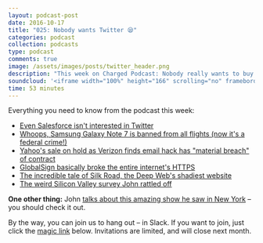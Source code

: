 ```yaml
---
layout: podcast-post
date: 2016-10-17
title: "025: Nobody wants Twitter 😪"
categories: podcast
collection: podcasts
type: podcast
comments: true
image: /assets/images/posts/twitter_header.png
description: "This week on Charged Podcast: Nobody really wants to buy Twitter, Samsung's phones are banned from planes entirely, an introduction to the deep web and more!"
soundcloud: '<iframe width="100%" height="166" scrolling="no" frameborder="no" src="https://w.soundcloud.com/player/?url=https%3A//api.soundcloud.com/tracks/288643066&amp;color=0066cc&amp;auto_play=false&amp;hide_related=false&amp;show_comments=true&amp;show_user=true&amp;show_reposts=false"></iframe>'
time: 53 minutes
---
```

Everything you need to know from the podcast this week:

<ul>
  <li><a href="https://www.ft.com/content/2c8cdd72-922c-11e6-a72e-b428cb934b78">Even Salesforce isn't interested in Twitter</a></li>
  <li><a href="http://www.theverge.com/2016/10/14/13288978/samsung-galaxy-note-7-flight-ban-faa-us">Whoops, Samsung Galaxy Note 7 is banned from all flights (now it's a federal crime!)</a></li>
  <li><a href="http://www.lowellsun.com/business/ci_30478067/verizon-says-yahoo-data-breach-had-material-impact?source=rss">Yahoo's sale on hold as Verizon finds email hack has "material breach" of contract</a></li>
  <li><a href="http://www.theregister.co.uk/2016/10/13/globalsigned_off/">
GlobalSign basically broke the entire internet's HTTPS</a></li>
<li><a href="https://www.wired.com/2015/04/silk-road-1/">
The incredible tale of Silk Road, the Deep Web's shadiest website</a></li>
<li><a href="http://www.theatlantic.com/technology/archive/2016/10/is-silicon-valley-a-meritocracy/503948/">
The weird Silicon Valley survey John rattled off</a></li>
</ul>


**One other thing:** John [talks about this amazing show he saw in New York](http://www.nytimes.com/2016/02/27/theater/review-you-see-the-encounter-with-your-ears.html) – you should check it out.


By the way, you can join us to hang out – in Slack. If you want to join, just click the [magic link](https://charged-podcast.herokuapp.com/) below. Invitations are limited, and will close next month.

<script async defer src="https://charged-podcast.herokuapp.com/slackin.js"></script>
